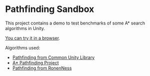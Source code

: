 # Pathfinding Sandbox

This project contains a demo to test benchmarks of some A\* search algorithms in Unity. 

[You can try it in a browser](http://m039.github.io/PathfindingSandbox). 

Algorithms used:
* [Pathfinding from Common Unity Library](https://github.com/m039/CommonUnityLibrary/tree/16189a32a353a77fd8ca36687641e57c09dbaf89/Runtime/Scripts/AI/Pathfinding)
* [A\* Pathfinding Project](https://arongranberg.com/astar/)
* [Pathfinding from RonenNess](https://github.com/RonenNess/Unity-2d-pathfinding)
